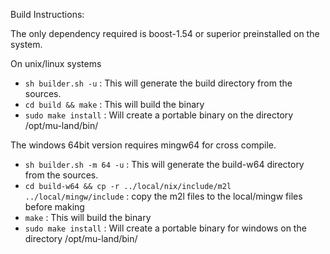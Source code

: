 Build Instructions:

The only dependency required is boost-1.54 or superior preinstalled on the system.

On unix/linux systems
- `sh builder.sh -u`  : This will generate the build directory from the sources.
- `cd build && make`  : This will build the binary 
- `sudo make install` : Will create a portable binary on the directory /opt/mu-land/bin/

The windows 64bit version requires mingw64 for cross compile.
- `sh builder.sh -m 64 -u` : This will generate the build-w64 directory from the sources.
- `cd build-w64 && cp -r ../local/nix/include/m2l ../local/mingw/include` : copy the m2l files to the local/mingw files before making
- `make`  : This will build the binary 
- `sudo make install` : Will create a portable binary for windows on the directory /opt/mu-land/bin/

